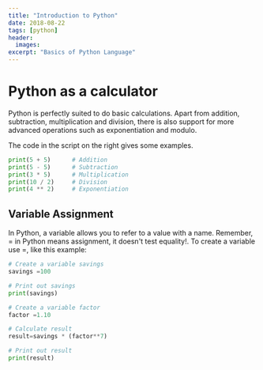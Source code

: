 ```yaml
---
title: "Introduction to Python"
date: 2018-08-22
tags: [python]
header:
  images:
excerpt: "Basics of Python Language"
---
```


# Python as a calculator

Python is perfectly suited to do basic calculations. Apart from addition, subtraction, multiplication and division, there is also support for more advanced operations such as exponentiation and modulo.

The code in the script on the right gives some examples.

```python
print(5 + 5)      # Addition
print(5 - 5)      # Subtraction
print(3 * 5)      # Multiplication
print(10 / 2)     # Division
print(4 ** 2)     # Exponentiation
```
## Variable Assignment
In Python, a variable allows you to refer to a value with a name. Remember, = in Python means assignment, it doesn't test equality!. To create a variable use =, like this example:
```python
# Create a variable savings
savings =100

# Print out savings
print(savings)

# Create a variable factor
factor =1.10

# Calculate result
result=savings * (factor**7)

# Print out result
print(result)
```
